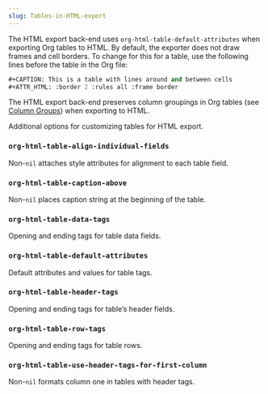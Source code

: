 ```yaml
---
slug: Tables-in-HTML-export
---
```


The HTML export back-end uses `org-html-table-default-attributes` when exporting Org tables to HTML. By default, the exporter does not draw frames and cell borders. To change for this for a table, use the following lines before the table in the Org file:

```lisp
#+CAPTION: This is a table with lines around and between cells
#+ATTR_HTML: :border 2 :rules all :frame border
```

The HTML export back-end preserves column groupings in Org tables (see [Column Groups](Column-Groups)) when exporting to HTML.

Additional options for customizing tables for HTML export.

### `org-html-table-align-individual-fields`

Non-`nil` attaches style attributes for alignment to each table field.

### `org-html-table-caption-above`

Non-`nil` places caption string at the beginning of the table.

### `org-html-table-data-tags`

Opening and ending tags for table data fields.

### `org-html-table-default-attributes`

Default attributes and values for table tags.

### `org-html-table-header-tags`

Opening and ending tags for table’s header fields.

### `org-html-table-row-tags`

Opening and ending tags for table rows.

### `org-html-table-use-header-tags-for-first-column`

Non-`nil` formats column one in tables with header tags.
